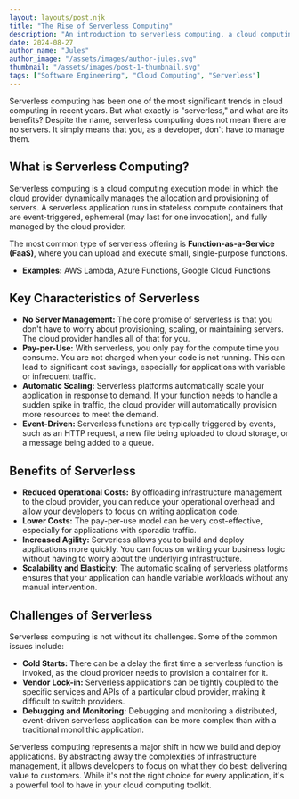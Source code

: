 ```yaml
---
layout: layouts/post.njk
title: "The Rise of Serverless Computing"
description: "An introduction to serverless computing, a cloud computing model that abstracts away the complexities of infrastructure management."
date: 2024-08-27
author_name: "Jules"
author_image: "/assets/images/author-jules.svg"
thumbnail: "/assets/images/post-1-thumbnail.svg"
tags: ["Software Engineering", "Cloud Computing", "Serverless"]
---
```


Serverless computing has been one of the most significant trends in cloud computing in recent years. But what exactly is "serverless," and what are its benefits? Despite the name, serverless computing does not mean there are no servers. It simply means that you, as a developer, don't have to manage them.

## What is Serverless Computing?

Serverless computing is a cloud computing execution model in which the cloud provider dynamically manages the allocation and provisioning of servers. A serverless application runs in stateless compute containers that are event-triggered, ephemeral (may last for one invocation), and fully managed by the cloud provider.

The most common type of serverless offering is **Function-as-a-Service (FaaS)**, where you can upload and execute small, single-purpose functions.

*   **Examples:** AWS Lambda, Azure Functions, Google Cloud Functions

## Key Characteristics of Serverless

*   **No Server Management:** The core promise of serverless is that you don't have to worry about provisioning, scaling, or maintaining servers. The cloud provider handles all of that for you.
*   **Pay-per-Use:** With serverless, you only pay for the compute time you consume. You are not charged when your code is not running. This can lead to significant cost savings, especially for applications with variable or infrequent traffic.
*   **Automatic Scaling:** Serverless platforms automatically scale your application in response to demand. If your function needs to handle a sudden spike in traffic, the cloud provider will automatically provision more resources to meet the demand.
*   **Event-Driven:** Serverless functions are typically triggered by events, such as an HTTP request, a new file being uploaded to cloud storage, or a message being added to a queue.

## Benefits of Serverless

*   **Reduced Operational Costs:** By offloading infrastructure management to the cloud provider, you can reduce your operational overhead and allow your developers to focus on writing application code.
*   **Lower Costs:** The pay-per-use model can be very cost-effective, especially for applications with sporadic traffic.
*   **Increased Agility:** Serverless allows you to build and deploy applications more quickly. You can focus on writing your business logic without having to worry about the underlying infrastructure.
*   **Scalability and Elasticity:** The automatic scaling of serverless platforms ensures that your application can handle variable workloads without any manual intervention.

## Challenges of Serverless

Serverless computing is not without its challenges. Some of the common issues include:

*   **Cold Starts:** There can be a delay the first time a serverless function is invoked, as the cloud provider needs to provision a container for it.
*   **Vendor Lock-in:** Serverless applications can be tightly coupled to the specific services and APIs of a particular cloud provider, making it difficult to switch providers.
*   **Debugging and Monitoring:** Debugging and monitoring a distributed, event-driven serverless application can be more complex than with a traditional monolithic application.

Serverless computing represents a major shift in how we build and deploy applications. By abstracting away the complexities of infrastructure management, it allows developers to focus on what they do best: delivering value to customers. While it's not the right choice for every application, it's a powerful tool to have in your cloud computing toolkit.
